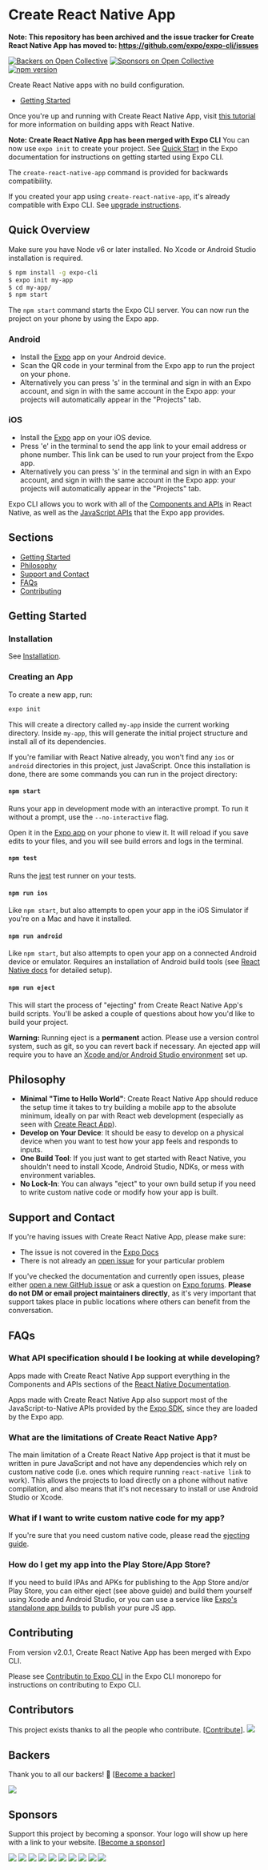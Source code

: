# Create React Native App

**Note: This repository has been archived and the issue tracker for Create React Native App has moved to: https://github.com/expo/expo-cli/issues**

[![Backers on Open Collective](https://opencollective.com/create-react-native-app/backers/badge.svg)](#backers) [![Sponsors on Open Collective](https://opencollective.com/create-react-native-app/sponsors/badge.svg)](#sponsors) [![npm version](https://badge.fury.io/js/create-react-native-app.svg)](https://badge.fury.io/js/create-react-native-app)

Create React Native apps with no build configuration.

- [Getting Started](#getting-started)

Once you're up and running with Create React Native App, visit [this tutorial](https://facebook.github.io/react-native/docs/tutorial.html) for more information on building apps with React Native.

**Note: Create React Native App has been merged with Expo CLI** You can now use `expo init` to create your project. See [Quick Start](https://docs.expo.io/versions/latest/) in the Expo documentation for instructions on getting started using Expo CLI.

The `create-react-native-app` command is provided for backwards compatibility.

If you created your app using `create-react-native-app`, it's already compatible with Expo CLI. See [upgrade instructions](https://github.com/react-community/create-react-native-app/blob/master/CHANGELOG.md#upgrading-from-1140-to-201).

## Quick Overview

Make sure you have Node v6 or later installed. No Xcode or Android Studio installation is required.

```sh
$ npm install -g expo-cli
$ expo init my-app
$ cd my-app/
$ npm start
```

The `npm start` command starts the Expo CLI server. You can now run the project on your phone by using the Expo app.

### Android

- Install the [Expo](https://expo.io) app on your Android device.
- Scan the QR code in your terminal from the Expo app to run the project on your phone.
- Alternatively you can press 's' in the terminal and sign in with an Expo account, and sign in with the same account in the Expo app: your projects will automatically appear in the "Projects" tab.

### iOS

- Install the [Expo](https://expo.io) app on your iOS device.
- Press 'e' in the terminal to send the app link to your email address or phone number. This link can be used to run your project from the Expo app.
- Alternatively you can press 's' in the terminal and sign in with an Expo account, and sign in with the same account in the Expo app: your projects will automatically appear in the "Projects" tab.

Expo CLI allows you to work with all of the [Components and APIs](https://facebook.github.io/react-native/docs/getting-started.html) in React Native, as well as the [JavaScript APIs](https://docs.expo.io/versions/latest/sdk/index.html) that the Expo app provides.

## Sections

- [Getting Started](#getting-started)
- [Philosophy](#philosophy)
- [Support and Contact](#support-and-contact)
- [FAQs](#faqs)
- [Contributing](#contributing)

## Getting Started

### Installation

See [Installation](https://docs.expo.io/versions/latest/introduction/installation).

### Creating an App

To create a new app, run:

```sh
expo init
```

This will create a directory called `my-app` inside the current working directory. Inside `my-app`, this will generate the initial project structure and install all of its dependencies.

If you're familiar with React Native already, you won't find any `ios` or `android` directories in this project, just JavaScript. Once this installation is done, there are some commands you can run in the project directory:

#### `npm start`

Runs your app in development mode with an interactive prompt. To run it without a prompt, use the `--no-interactive` flag.

Open it in the [Expo app](https://expo.io) on your phone to view it. It will reload if you save edits to your files, and you will see build errors and logs in the terminal.

#### `npm test`

Runs the [jest](https://github.com/facebook/jest) test runner on your tests.

#### `npm run ios`

Like `npm start`, but also attempts to open your app in the iOS Simulator if you're on a Mac and have it installed.

#### `npm run android`

Like `npm start`, but also attempts to open your app on a connected Android device or emulator. Requires an installation of Android build tools (see [React Native docs](https://facebook.github.io/react-native/docs/getting-started.html) for detailed setup).

#### `npm run eject`

This will start the process of "ejecting" from Create React Native App's build scripts. You'll be asked a couple of questions about how you'd like to build your project.

**Warning:** Running eject is a **permanent** action. Please use a version control system, such as git, so you can revert back if necessary. An ejected app will require you to have an [Xcode and/or Android Studio environment](https://facebook.github.io/react-native/docs/getting-started.html) set up.

## Philosophy

- **Minimal "Time to Hello World"**: Create React Native App should reduce the setup time it takes to try building a mobile app to the absolute minimum, ideally on par with React web development (especially as seen with [Create React App](https://github.com/facebookincubator/create-react-app)).
- **Develop on Your Device**: It should be easy to develop on a physical device when you want to test how your app feels and responds to inputs.
- **One Build Tool**: If you just want to get started with React Native, you shouldn't need to install Xcode, Android Studio, NDKs, or mess with environment variables.
- **No Lock-In**: You can always "eject" to your own build setup if you need to write custom native code or modify how your app is built.

## Support and Contact

If you're having issues with Create React Native App, please make sure:

- The issue is not covered in the [Expo Docs](https://docs.expo.io/versions/latest/)
- There is not already an [open issue](https://github.com/expo/expo-cli/issues) for your particular problem

If you've checked the documentation and currently open issues, please either [open a new GitHub issue](https://github.com/expo/expo-cli/issues/new) or ask a question on [Expo forums](https://forums.expo.io/c/help). **Please do not DM or email project maintainers directly**, as it's very important that support takes place in public locations where others can benefit from the conversation.

## FAQs

### What API specification should I be looking at while developing?

Apps made with Create React Native App support everything in the Components and APIs sections of the [React Native Documentation](https://facebook.github.io/react-native/docs/getting-started.html).

Apps made with Create React Native App also support most of the JavaScript-to-Native APIs provided by the [Expo SDK](https://docs.expo.io/versions/latest/sdk/index.html), since they are loaded by the Expo app.

### What are the limitations of Create React Native App?

The main limitation of a Create React Native App project is that it must be written in pure JavaScript and not have any dependencies which rely on custom native code (i.e. ones which require running `react-native link` to work). This allows the projects to load directly on a phone without native compilation, and also means that it's not necessary to install or use Android Studio or Xcode.

### What if I want to write custom native code for my app?

If you're sure that you need custom native code, please read the [ejecting guide](https://github.com/react-community/create-react-native-app/blob/master/EJECTING.md).

### How do I get my app into the Play Store/App Store?

If you need to build IPAs and APKs for publishing to the App Store and/or Play Store, you can either eject (see above guide) and build them yourself using Xcode and Android Studio, or you can use a service like [Expo's standalone app builds](https://docs.expo.io/versions/v32.0.0/distribution/building-standalone-apps/) to publish your pure JS app.

## Contributing

From version v2.0.1, Create React Native App has been merged with Expo CLI.

Please see [Contributin to Expo CLI](https://github.com/expo/expo-cli/blob/master/CONTRIBUTING.md) in the Expo CLI monorepo for instructions on contributing to Expo CLI.

## Contributors

This project exists thanks to all the people who contribute. [[Contribute](CONTRIBUTING.md)].
<a href="https://github.com/react-community/create-react-native-app/graphs/contributors"><img src="https://opencollective.com/create-react-native-app/contributors.svg?width=890&button=false" /></a>

## Backers

Thank you to all our backers! 🙏 [[Become a backer](https://opencollective.com/create-react-native-app#backer)]

<a href="https://opencollective.com/create-react-native-app#backers" target="_blank"><img src="https://opencollective.com/create-react-native-app/backers.svg?width=890"></a>

## Sponsors

Support this project by becoming a sponsor. Your logo will show up here with a link to your website. [[Become a sponsor](https://opencollective.com/create-react-native-app#sponsor)]

<a href="https://opencollective.com/create-react-native-app/sponsor/0/website" target="_blank"><img src="https://opencollective.com/create-react-native-app/sponsor/0/avatar.svg"></a>
<a href="https://opencollective.com/create-react-native-app/sponsor/1/website" target="_blank"><img src="https://opencollective.com/create-react-native-app/sponsor/1/avatar.svg"></a>
<a href="https://opencollective.com/create-react-native-app/sponsor/2/website" target="_blank"><img src="https://opencollective.com/create-react-native-app/sponsor/2/avatar.svg"></a>
<a href="https://opencollective.com/create-react-native-app/sponsor/3/website" target="_blank"><img src="https://opencollective.com/create-react-native-app/sponsor/3/avatar.svg"></a>
<a href="https://opencollective.com/create-react-native-app/sponsor/4/website" target="_blank"><img src="https://opencollective.com/create-react-native-app/sponsor/4/avatar.svg"></a>
<a href="https://opencollective.com/create-react-native-app/sponsor/5/website" target="_blank"><img src="https://opencollective.com/create-react-native-app/sponsor/5/avatar.svg"></a>
<a href="https://opencollective.com/create-react-native-app/sponsor/6/website" target="_blank"><img src="https://opencollective.com/create-react-native-app/sponsor/6/avatar.svg"></a>
<a href="https://opencollective.com/create-react-native-app/sponsor/7/website" target="_blank"><img src="https://opencollective.com/create-react-native-app/sponsor/7/avatar.svg"></a>
<a href="https://opencollective.com/create-react-native-app/sponsor/8/website" target="_blank"><img src="https://opencollective.com/create-react-native-app/sponsor/8/avatar.svg"></a>
<a href="https://opencollective.com/create-react-native-app/sponsor/9/website" target="_blank"><img src="https://opencollective.com/create-react-native-app/sponsor/9/avatar.svg"></a>
